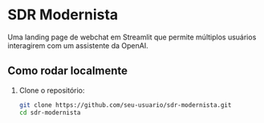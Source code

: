 # SDR Modernista

Uma landing page de webchat em Streamlit que permite múltiplos usuários interagirem com um assistente da OpenAI.

## Como rodar localmente

1. Clone o repositório:
   ```bash
   git clone https://github.com/seu-usuario/sdr-modernista.git
   cd sdr-modernista
